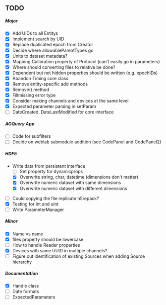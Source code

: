 ## TODO

##### Major
- [x] Add UIDs to all Entitys
- [x] Implement search by UID
- [x] Replace duplicated epoch from Creator
- [x] Decide where allowableParentTypes go
- [x] Units to dataset metadata?
- [x] Mapping Calibration property of Protocol (can't easily go in parameters)
- [x] Where should converting files to relative be done?
- [x] Dependent but not hidden properties should be written (e.g. epochIDs)
- [x] Abandon Timing core class
- [x] Remove entity-specific add methods
- [x] Remove() method
- [x] Fillmissing error type
- [x] Consider making channels and devices at the same level
- [x] Expected parameter parsing in setParam
- [ ] DateCreated, DateLastModified for core interface

##### AOQuery App
- [ ] Code for subfilters
- [ ] Decide on weblab submodule addition (see CodePanel and CodePanel2)

##### HDF5
- Write data from persistent interface
  - [ ] Set property for dynamicprops
  - [x] Overwrite string, char, datetime (dimensions don't matter)
  - [x] Overwrite numeric dataset with same dimensions
  - [x] Overwrite numeric dataset with different dimensions
- [ ] Could copying the file replicate h5repack?
- [x] Testing for int and uint
- [ ] Write ParameterManager

##### Minor
- [x] Name vs name
- [x] files property should be lowercase
- [ ] How to handle Reader properties
- [x] Devices with same UUID in multiple channels?
- [ ] Figure out identification of existing Sources when adding Source hierarchy

##### Documentation
- [x] Handle class
- [ ] Date formats
- [ ] ExpectedParameters
